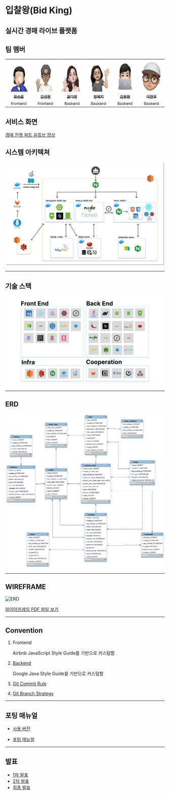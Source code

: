 # 입찰왕(Bid King)

실시간 경매 라이브 플랫폼
---

## 팀 멤버

<table>
  <tr>
    <td align="center">
      <a href="https://github.com/brewcoldblue">
        <img src="./docs/images/profile/승윤.png" width="100px;" height="100px" alt=""/><br />
        <sub><b>유승윤</b></sub><br />
        <sub>Frontend</sub>
      </a>
    </td>
    <td align="center">
      <a href="https://github.com/yongseong2">
        <img src="./docs/images/profile/성용.png" width="100px;" height="100px" alt=""/><br />
        <sub><b>김성용</b></sub><br />
        <sub>Frontend</sub>
      </a>
    </td><td align="center">
      <a href="https://github.com/2eve2">
        <img src="./docs/images/profile/다정.jpg" width="100px;" height="100px" alt=""/><br />
        <sub><b>윤다정</b></sub><br />
        <sub>Backend</sub>
      </a>
    </td><td align="center">
      <a href="https://github.com/jeong-yeji">
        <img src="./docs/images/profile/예지.png" width="100px;" height="100px" alt=""/><br />
        <sub><b>정예지</b></sub><br />
        <sub>Backend</sub>
    	</a>
    </td><td align="center">
      <a href="https://github.com/DHKIM-0511">
        <img src="./docs/images/profile/동현.png" width="100px;" height="100px" alt=""/><br />
        <sub><b>김동현</b></sub><br />
        <sub>Backend</sub>
    	</a>
    </td><td align="center">
      <a href="https://github.com/yyanoos">
        <img src="./docs/images/profile/연우.png" width="100px;" height="100px" alt=""/><br />
        <sub><b>이연우</b></sub><br />
        <sub>Backend</sub>
 	   </a>
    </td>
  </tr>
</table>

## 서비스 화면
[경매 진행 파트 유튜브 영상](https://www.youtube.com/watch?v=iyUf4gSRbaA)



## 시스템 아키텍쳐

![시스템 아키텍쳐](./docs/images/system_architecture.png)

---

## 기술 스택

![기술 스택](./docs/images/dev_tools.png)

---

## ERD

![ERD](./docs/images/erd.png)

---

## WIREFRAME

![ERD](./docs/images/wireframe.png)

[와이어프레임 PDF 파일 보기](./docs/wireframe.pdf)

---

## Convention

1. Frontend

   Airbnb JavaScript Style Guide를 기반으로 커스텀함

1. [Backend](./docs/convention/BidkingStyle.xml)

   Google Java Style Guide를 기반으로 커스텀함

1. [Git Commit Rule](./docs/convention/git_convention.md)

1. [Git Branch Strategy](./docs/convention/git_branch.md)

---

## 포팅 매뉴얼

- [사용 버전](./docs/manual/version.md)

- [포팅 매뉴얼](./docs/manual/porting_manual.md)

---

## 발표

- [1차 발표](./docs/presentation/230714_presentation.pdf)
- [2차 발표](./docs/presentation/230728_presentation.pdf)
- [최종 발표](./docs/presentation/230818_presentation.pdf)
